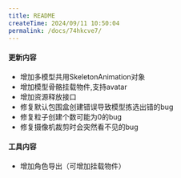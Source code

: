 ```yaml
---
title: README
createTime: 2024/09/11 10:50:04
permalink: /docs/74hkcve7/
---
```

#### 更新内容

* 增加多模型共用SkeletonAnimation对象
* 增加模型骨骼挂载物件,支持avatar
* 增加资源释放接口
* 修复默认包围盒创建错误导致模型拣选出错的bug
* 修复粒子创建个数可能为0的bug
* 修复摄像机裁剪时会突然看不见的bug

#### 工具内容

* 增加角色导出（可增加挂载物件）
